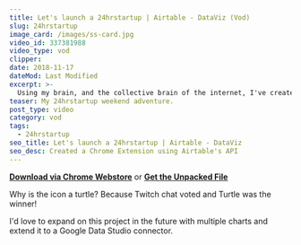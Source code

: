 ```yaml
---
title: Let's launch a 24hrstartup | Airtable - DataViz (Vod)
slug: 24hrstartup
image_card: /images/ss-card.jpg
video_id: 337381988
video_type: vod
clipper:
date: 2018-11-17
dateMod: Last Modified
excerpt: >-
  Using my brain, and the collective brain of the internet, I've created a data visualization extension that allows you to quickly see your Airtable data in a chart on every new tab you open.
teaser: My 24hrstartup weekend adventure.
post_type: video
category: vod
tags:
  - 24hrstartup
seo_title: Let's launch a 24hrstartup | Airtable - DataViz
seo_desc: Created a Chrome Extension using Airtable's API
---
```


**[Download via Chrome Webstore](https://chrome.google.com/webstore/detail/data-viz-for-airtable/hbldbopdngofhpigeifhbcpanndlkipn?authuser=1)** or **[Get the Unpacked File](https://gitlab.com/m2creates/data-viz-airtable/tags/v1.0)**

Why is the icon a turtle? Because Twitch chat voted and Turtle was the winner!

I'd love to expand on this project in the future with multiple charts and extend it to a Google Data Studio connector.
